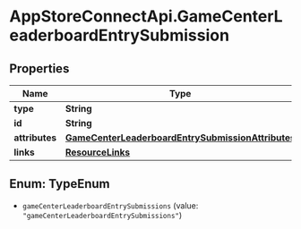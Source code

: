 # AppStoreConnectApi.GameCenterLeaderboardEntrySubmission

## Properties

Name | Type | Description | Notes
------------ | ------------- | ------------- | -------------
**type** | **String** |  | 
**id** | **String** |  | 
**attributes** | [**GameCenterLeaderboardEntrySubmissionAttributes**](GameCenterLeaderboardEntrySubmissionAttributes.md) |  | [optional] 
**links** | [**ResourceLinks**](ResourceLinks.md) |  | [optional] 



## Enum: TypeEnum


* `gameCenterLeaderboardEntrySubmissions` (value: `"gameCenterLeaderboardEntrySubmissions"`)




